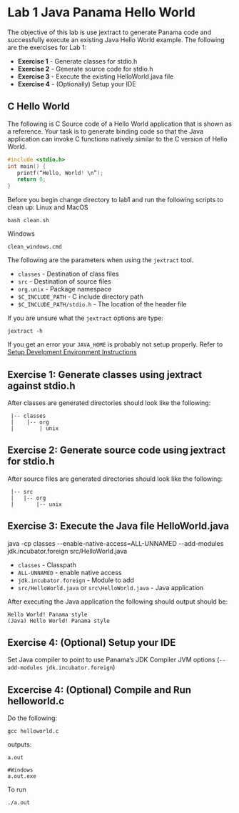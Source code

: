 # Lab 1 Java Panama Hello World
The objective of this lab is use jextract to generate Panama code and successfully execute an existing Java Hello World example.
The following are the exercises for Lab 1:
- **Exercise 1** - Generate classes for stdio.h
- **Exercise 2** - Generate source code for stdio.h
- **Exercise 3** - Execute the existing HelloWorld.java file
- **Exercise 4** - (Optionally) Setup your IDE

## C Hello World
The following is C Source code of a Hello World application that is shown as a reference. Your task is to generate binding code so that the Java application can invoke C functions natively similar to the C version of Hello World.
```cpp
#include <stdio.h>                
int main() {                      
   printf(“Hello, World! \n”);    
   return 0;                      
}
```

Before you begin change directory to lab1 and run the following scripts to clean up:
Linux and MacOS
```shell
bash clean.sh
```
Windows
```shell
clean_windows.cmd
```

The following are the parameters when using the `jextract` tool.
- `classes` - Destination of class files
- `src` - Destination of source files  
- `org.unix` - Package namespace 
- `$C_INCLUDE_PATH` - C include directory path
- `$C_INCLUDE_PATH/stdio.h` - The location of the header file

If you are unsure what the `jextract` options are type:
```shell
jextract -h
```

If you get an error your `JAVA_HOME` is probably not setup properly.
Refer to [Setup Develpment Environment Instructions](../installs/README.md)
## Exercise 1: Generate classes using jextract against stdio.h
After classes are generated directories should look like the following:

```shell
 |-- classes
 |    |-- org
 |        | unix
```
## Exercise 2: Generate source code using jextract for stdio.h

After source files are generated directories should look like the following:

```shell
 |-- src
 |   |-- org
 |       |-- unix
```

## Exercise 3: Execute the Java file HelloWorld.java
java -cp classes --enable-native-access=ALL-UNNAMED --add-modules jdk.incubator.foreign src/HelloWorld.java
- `classes` - Classpath
- `ALL-UNNAMED` - enable native access
- `jdk.incubator.foreign` - Module to add
- `src/HelloWorld.java` or `src\HelloWorld.java` - Java application

After executing the Java application the following should output should be:
```text
Hello World! Panama style
(Java) Hello World! Panama style
```

## Exercise 4: (Optional) Setup your IDE
Set Java compiler to point to use Panama’s JDK
Compiler JVM options (`--add-modules jdk.incubator.foreign`)


## Excercise 4: (Optional) Compile and Run helloworld.c
Do the following:
```shell
gcc helloworld.c
```
outputs:

```shell
a.out

#Windows
a.out.exe
```

To run
```shell
./a.out

```